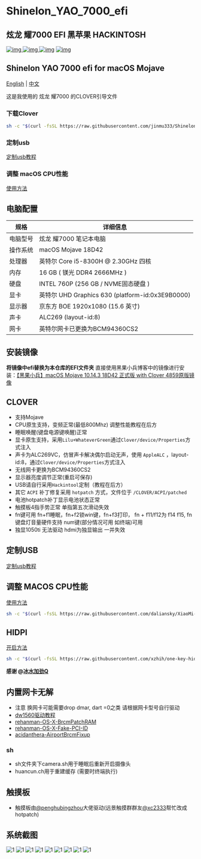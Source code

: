 # Shinelon_YAO_7000_efi

## 炫龙 耀7000 EFI 黑苹果 HACKINTOSH

[![img](https://img.shields.io/github/stars/jinmu333/Shinalon_YAO_7000_efi.svg?logoColor=blue&style=for-the-badge)
![img](https://img.shields.io/github/forks/jinmu333/Shinalon_YAO_7000_efi.svg?logoColor=blue&style=for-the-badge)
![img](https://img.shields.io/github/last-commit/jinmu333/Shinalon_YAO_7000_efi.svg?color=blue&style=for-the-badge)](https://github.com/jinmu333/Shinalon_YAO_7000_efi)
[![img](https://img.shields.io/badge/link-996.icu-red.svg?style=for-the-badge)](https://github.com/996icu/996.ICU)

## Shinelon YAO 7000 efi  for macOS Mojave

[English](README_EN.md) | [中文](README.md)

这是我使用的 炫龙 耀7000 的CLOVER引导文件

### 下载Clover

```bash
sh -c "$(curl -fsSL https://raw.githubusercontent.com/jinmu333/Shinelon_YAO_7000_efi/efi/sh/clover_download.sh)"
```

### 定制usb

[定制usb教程](https://blog.daliansky.net/Intel-FB-Patcher-tutorial-and-insertion-pose.html)

### 调整 macOS CPU性能

[使用方法](https://github.com/daliansky/XiaoMi-Pro/blob/master/one-key-cpufriend/README_CN.md)

## 电脑配置

| 规格     | 详细信息                                                |
| -------- | ----------------------------------------------------- |
| 电脑型号 | 炫龙 耀7000 笔记本电脑                                    |
| 操作系统 | macOS Mojave 18D42                                   |
| 处理器   | 英特尔 Core i5-8300H @ 2.30GHz 四核                   |
| 内存     | 16 GB ( 镁光 DDR4 2666MHz )                           |
| 硬盘     | INTEL 760P (256 GB / NVME固态硬盘 )                       |
| 显卡     | 英特尔 UHD Graphics 630 (platform-id:0x3E9B0000)       |
| 显示器   | 京东方 BOE  1920x1080 (15.6 英寸)                      |
| 声卡     | ALC269 (layout-id:8)                                 |
| 网卡     | 英特尔网卡已更换为BCM94360CS2                     |

## 安装镜像

**将镜像中efi替换为本仓库的EFI文件夹**
直接使用黑果小兵博客中的镜像进行安装：[【黑果小兵】macOS Mojave 10.14.3 18D42 正式版 with Clover 4859原版镜像](https://blog.daliansky.net/macOS-Mojave-10.14.3-18D42-official-version-with-Clover-4859-original-image.html)

## CLOVER

* 支持Mojave
* CPU原生支持，变频正常(最低800Mhz) 调整性能教程在后方
* 睡眠唤醒(键盘电源键唤醒)正常
* 显卡原生支持，采用`Lilu+WhateverGreen`通过`Clover/device/Properties`方式注入
* 声卡为ALC269VC，仿冒声卡解决偶尔启动无声，使用 `AppleALC` ，layout-id:8，通过`Clover/device/Properties`方式注入
* 无线网卡更换为BCM94360CS2
* 显示器亮度调节正常(重启可保存) 
* USB请自行采用`Hackintool`定制（教程在后方）
* 其它 `ACPI` 补丁修复采用 `hotpatch` 方式，文件位于 `/CLOVER/ACPI/patched`
* 电池hotpatch补丁显示电池状态正常
* 触摸板4指手势正常 单指第五次滑动失效
* fn键可用 fn+f1睡眠，fn+f2锁win键，fn+f3打印， fn + f11/f12为 f14 f15, fn键盘灯音量硬件支持  num键(部分情况可用 如终端)可用 
* 独显1050ti 无法驱动 hdmi为独显输出 一并失效

## 定制USB

[定制usb教程](https://blog.daliansky.net/Intel-FB-Patcher-tutorial-and-insertion-pose.html)

## 调整 MACOS CPU性能

[使用方法](https://github.com/daliansky/XiaoMi-Pro/blob/master/one-key-cpufriend/README_CN.md)

``` bash
sh -c "$(curl -fsSL https://raw.githubusercontent.com/daliansky/XiaoMi-Pro/master/one-key-cpufriend/one-key-cpufriend_cn.sh)"
```

## HIDPI

[开启方法](https://github.com/xzhih/one-key-hidpi)

``` bash
sh -c "$(curl -fsSL https://raw.githubusercontent.com/xzhih/one-key-hidpi/master/hidpi.sh)"
```

 **感谢 @[冰水加劲Q](https://github.com/xzhih)**

## 内置网卡无解

* 注意 换网卡可能需要drop dmar, dart =0之类 请根据网卡型号自行驱动 
* [dw1560驱动教程](https://blog.daliansky.net/Broadcom-BCM94352z-DW1560-drive-new-posture.html) 
* [rehanman-OS-X-BrcmPatchRAM](https://bitbucket.org/RehabMan/os-x-brcmpatchram/downloads/) 
* [rehanman-OS-X-Fake-PCI-ID](https://bitbucket.org/RehabMan/os-x-fake-pci-id/downloads/) 
* [acidanthera-AirportBrcmFixup](https://github.com/acidanthera/AirportBrcmFixup/releases)

### sh

* sh文件夹下camera.sh用于睡眠后重新开启摄像头
* huancun.ch用于重建缓存 (需要时终端执行)

## 触摸板

* 触摸板由[@penghubingzhou](https://github.com/penghubingzhou)大佬驱动(远景触摸群群友[@xc2333](https://github.com/Xc2333)帮忙改成hotpatch)

## 系统截图

![1](pic/1.png)
![1](pic/2.png)
![1](pic/3.png)
![1](pic/4.png)
![1](pic/5.png)
![1](pic/6.png)
![1](pic/7.png)
![1](pic/8.png)
![1](pic/9.png)
